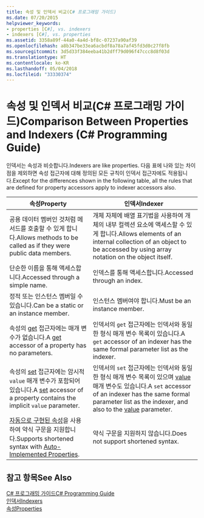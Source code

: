 ```yaml
---
title: 속성 및 인덱서 비교(C# 프로그래밍 가이드)
ms.date: 07/20/2015
helpviewer_keywords:
- properties [C#], vs. indexers
- indexers [C#], vs. properties
ms.assetid: 3358a89f-44a0-4a4d-bf8c-07237a90af39
ms.openlocfilehash: a8b347be33ea6acbdf8a78a7af45fd3d0c27f8fb
ms.sourcegitcommit: 3d5d33f384eeba41b2dff79d096f47ccc8d8f03d
ms.translationtype: HT
ms.contentlocale: ko-KR
ms.lasthandoff: 05/04/2018
ms.locfileid: "33330374"
---
```

# <a name="comparison-between-properties-and-indexers-c-programming-guide"></a><span data-ttu-id="60587-102">속성 및 인덱서 비교(C# 프로그래밍 가이드)</span><span class="sxs-lookup"><span data-stu-id="60587-102">Comparison Between Properties and Indexers (C# Programming Guide)</span></span>
<span data-ttu-id="60587-103">인덱서는 속성과 비슷합니다.</span><span class="sxs-lookup"><span data-stu-id="60587-103">Indexers are like properties.</span></span> <span data-ttu-id="60587-104">다음 표에 나와 있는 차이점을 제외하면 속성 접근자에 대해 정의된 모든 규칙이 인덱서 접근자에도 적용됩니다.</span><span class="sxs-lookup"><span data-stu-id="60587-104">Except for the differences shown in the following table, all the rules that are defined for property accessors apply to indexer accessors also.</span></span>  
  
|<span data-ttu-id="60587-105">속성</span><span class="sxs-lookup"><span data-stu-id="60587-105">Property</span></span>|<span data-ttu-id="60587-106">인덱서</span><span class="sxs-lookup"><span data-stu-id="60587-106">Indexer</span></span>|  
|--------------|-------------|  
|<span data-ttu-id="60587-107">공용 데이터 멤버인 것처럼 메서드를 호출할 수 있게 합니다.</span><span class="sxs-lookup"><span data-stu-id="60587-107">Allows methods to be called as if they were public data members.</span></span>|<span data-ttu-id="60587-108">개체 자체에 배열 표기법을 사용하여 개체의 내부 컬렉션 요소에 액세스할 수 있게 합니다.</span><span class="sxs-lookup"><span data-stu-id="60587-108">Allows elements of an internal collection of an object to be accessed by using array notation on the object itself.</span></span>|  
|<span data-ttu-id="60587-109">단순한 이름을 통해 액세스합니다.</span><span class="sxs-lookup"><span data-stu-id="60587-109">Accessed through a simple name.</span></span>|<span data-ttu-id="60587-110">인덱스를 통해 액세스합니다.</span><span class="sxs-lookup"><span data-stu-id="60587-110">Accessed through an index.</span></span>|  
|<span data-ttu-id="60587-111">정적 또는 인스턴스 멤버일 수 있습니다.</span><span class="sxs-lookup"><span data-stu-id="60587-111">Can be a static or an instance member.</span></span>|<span data-ttu-id="60587-112">인스턴스 멤버여야 합니다.</span><span class="sxs-lookup"><span data-stu-id="60587-112">Must be an instance member.</span></span>|  
|<span data-ttu-id="60587-113">속성의 [get](../../../csharp/language-reference/keywords/get.md) 접근자에는 매개 변수가 없습니다.</span><span class="sxs-lookup"><span data-stu-id="60587-113">A [get](../../../csharp/language-reference/keywords/get.md) accessor of a property has no parameters.</span></span>|<span data-ttu-id="60587-114">인덱서의 `get` 접근자에는 인덱서와 동일한 형식 매개 변수 목록이 있습니다.</span><span class="sxs-lookup"><span data-stu-id="60587-114">A `get` accessor of an indexer has the same formal parameter list as the indexer.</span></span>|  
|<span data-ttu-id="60587-115">속성의 [set](../../../csharp/language-reference/keywords/set.md) 접근자에는 암시적 `value` 매개 변수가 포함되어 있습니다.</span><span class="sxs-lookup"><span data-stu-id="60587-115">A [set](../../../csharp/language-reference/keywords/set.md) accessor of a property contains the implicit `value` parameter.</span></span>|<span data-ttu-id="60587-116">인덱서의 `set` 접근자에는 인덱서와 동일한 형식 매개 변수 목록이 있으며 [value](../../../csharp/language-reference/keywords/value.md) 매개 변수도 있습니다.</span><span class="sxs-lookup"><span data-stu-id="60587-116">A `set` accessor of an indexer has the same formal parameter list as the indexer, and also to the [value](../../../csharp/language-reference/keywords/value.md) parameter.</span></span>|  
|<span data-ttu-id="60587-117">[자동으로 구현된 속성](../../../csharp/programming-guide/classes-and-structs/auto-implemented-properties.md)을 사용하여 약식 구문을 지원합니다.</span><span class="sxs-lookup"><span data-stu-id="60587-117">Supports shortened syntax with [Auto-Implemented Properties](../../../csharp/programming-guide/classes-and-structs/auto-implemented-properties.md).</span></span>|<span data-ttu-id="60587-118">약식 구문을 지원하지 않습니다.</span><span class="sxs-lookup"><span data-stu-id="60587-118">Does not support shortened syntax.</span></span>|  
  
## <a name="see-also"></a><span data-ttu-id="60587-119">참고 항목</span><span class="sxs-lookup"><span data-stu-id="60587-119">See Also</span></span>  
 [<span data-ttu-id="60587-120">C# 프로그래밍 가이드</span><span class="sxs-lookup"><span data-stu-id="60587-120">C# Programming Guide</span></span>](../../../csharp/programming-guide/index.md)  
 [<span data-ttu-id="60587-121">인덱서</span><span class="sxs-lookup"><span data-stu-id="60587-121">Indexers</span></span>](../../../csharp/programming-guide/indexers/index.md)  
 [<span data-ttu-id="60587-122">속성</span><span class="sxs-lookup"><span data-stu-id="60587-122">Properties</span></span>](../../../csharp/programming-guide/classes-and-structs/properties.md)

